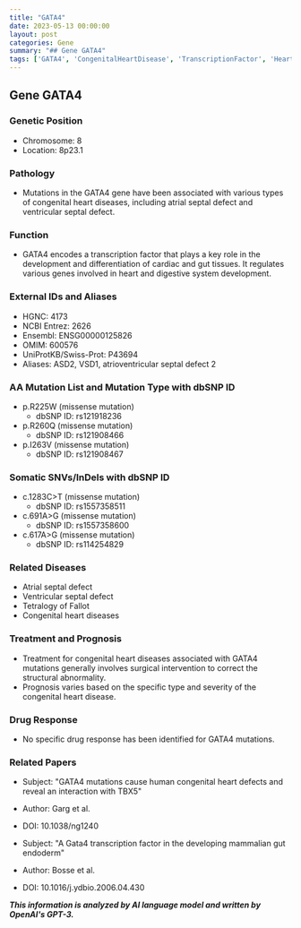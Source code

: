 ```yaml
---
title: "GATA4"
date: 2023-05-13 00:00:00
layout: post
categories: Gene
summary: "## Gene GATA4"
tags: ['GATA4', 'CongenitalHeartDisease', 'TranscriptionFactor', 'HeartDevelopment', 'GeneticMutation', 'SurgicalIntervention', 'Prognosis', 'ResearchPapers']
---
```


## Gene GATA4

### Genetic Position
- Chromosome: 8
- Location: 8p23.1

### Pathology
- Mutations in the GATA4 gene have been associated with various types of congenital heart diseases, including atrial septal defect and ventricular septal defect.

### Function
- GATA4 encodes a transcription factor that plays a key role in the development and differentiation of cardiac and gut tissues. It regulates various genes involved in heart and digestive system development.

### External IDs and Aliases
- HGNC: 4173
- NCBI Entrez: 2626
- Ensembl: ENSG00000125826
- OMIM: 600576
- UniProtKB/Swiss-Prot: P43694
- Aliases: ASD2, VSD1, atrioventricular septal defect 2

### AA Mutation List and Mutation Type with dbSNP ID
- p.R225W (missense mutation)
    - dbSNP ID: rs121918236
- p.R260Q (missense mutation)
    - dbSNP ID: rs121908466
- p.I263V (missense mutation)
    - dbSNP ID: rs121908467

### Somatic SNVs/InDels with dbSNP ID
- c.1283C>T (missense mutation)
    - dbSNP ID: rs1557358511
- c.691A>G (missense mutation)
    - dbSNP ID: rs1557358600
- c.617A>G (missense mutation)
    - dbSNP ID: rs114254829

### Related Diseases
- Atrial septal defect
- Ventricular septal defect
- Tetralogy of Fallot
- Congenital heart diseases

### Treatment and Prognosis
- Treatment for congenital heart diseases associated with GATA4 mutations generally involves surgical intervention to correct the structural abnormality.
- Prognosis varies based on the specific type and severity of the congenital heart disease.

### Drug Response
- No specific drug response has been identified for GATA4 mutations.

### Related Papers
- Subject: "GATA4 mutations cause human congenital heart defects and reveal an interaction with TBX5"
- Author: Garg et al.
- DOI: 10.1038/ng1240

- Subject: "A Gata4 transcription factor in the developing mammalian gut endoderm"
- Author: Bosse et al.
- DOI: 10.1016/j.ydbio.2006.04.430

**_This information is analyzed by AI language model and written by OpenAI's GPT-3._**